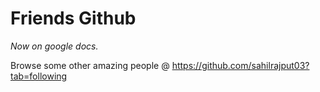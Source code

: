 # Friends Github

*Now on google docs.*

Browse some other amazing people @ https://github.com/sahilrajput03?tab=following
